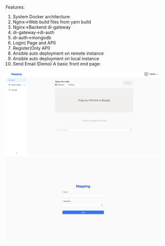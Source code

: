 Features:

1. System Docker architecture:
2. Nginx->Web build files from yarn build
3. Nginx->Backend di-gateway
4. di-gateway->di-auth
5. di-auth->mongodb
6. Login( Page and API)
7. Register(Only API)
8. Ansible auto deployment on remote instance
9. Ansible auto deployment on local instance
10. Send Email (Demo)
A basic front end page:

![workflow](../images/release-v1.1.0-1.png)
![workflow](../images/release-v1.1.0-2.png)
